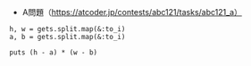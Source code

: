 - A問題（https://atcoder.jp/contests/abc121/tasks/abc121_a）

```
h, w = gets.split.map(&:to_i)
a, b = gets.split.map(&:to_i)

puts (h - a) * (w - b)
```
